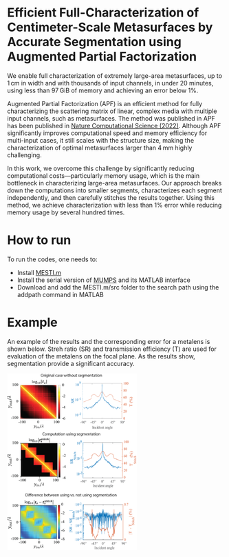 # Efficient Full-Characterization of Centimeter-Scale Metasurfaces by Accurate Segmentation using Augmented Partial Factorization
We enable full characterization of extremely large-area metasurfaces, up to 1 cm in width and with thousands of input channels, in under 20 minutes, using less than 97 GiB of memory and achieving an error below 1%.

Augmented Partial Factorization (APF) is an efficient method for fully characterizing the scattering matrix of linear, complex media with multiple input channels, such as metasurfaces. The method was published in APF has been published in [ Nature Computational Science (2022)](https://www-nature-com.libproxy2.usc.edu/articles/s43588-022-00370-6). Although APF significantly improves computational speed and memory efficiency for multi-input cases, it still scales with the structure size, making the characterization of optimal metasurfaces larger than 4 mm highly challenging. 

In this work, we overcome this challenge by significantly reducing computational costs—particularly memory usage, which is the main bottleneck in characterizing large-area metasurfaces. Our approach breaks down the computations into smaller segments, characterizes each segment independently, and then carefully stitches the results together. Using this method, we achieve characterization with less than 1% error while reducing memory usage by several hundred times.


# How to run
To run the codes, one needs to:
- Install [MESTI.m](https://github.com/complexphoton/MESTI.m/tree/main)
- Install the serial version of [MUMPS](https://mumps-solver.org/index.php?page=home) and its MATLAB interface
- Download and add the MESTI.m/src folder to the search path using the addpath command in MATLAB

# Example
An example of the results and the corresponding error for a metalens is shown below. Streh ratio (SR) and transmission efficiency (T) are used for evaluation of the metalens on the focal plane. As the results show, segmentation provide a significant accuracy.

<img src="figs/GitHub_Figure.png" alt="Figure description" width="60%"/>
